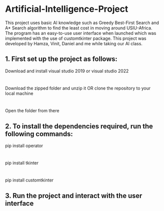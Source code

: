 # Artificial-Intelligence-Project
This project uses basic AI knowledge such as Greedy Best-First Search and A* Search algorithm to find the least cost in moving around USIU-Africa. The program has an easy-to-use user interface when launched which was implemented with the use of customtkinter package. This project was developed by Hamza, Vinit, Daniel and me while taking our AI class.

## 1. First set up the project as follows: 
Download and install visual studio 2019 or visual studio 2022 
#
Download the zipped folder and unzip it OR clone the repository to your local machine
#
Open the folder from there 

## 2. To install the dependencies required, run the following commands:
pip install operator
#
pip install tkinter
#
pip install customtkinter

## 3. Run the project and interact with the user interface
